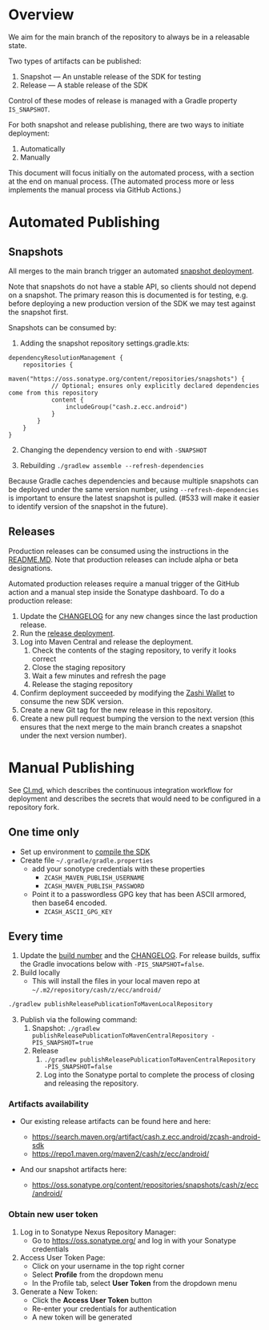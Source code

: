 # Overview
We aim for the main branch of the repository to always be in a releasable state.

Two types of artifacts can be published:
1. Snapshot — An unstable release of the SDK for testing
1. Release — A stable release of the SDK

Control of these modes of release is managed with a Gradle property `IS_SNAPSHOT`.

For both snapshot and release publishing, there are two ways to initiate deployment:
1. Automatically
2. Manually

This document will focus initially on the automated process, with a section at the end on manual process.  (The automated process more or less implements the manual process via GitHub Actions.)

# Automated Publishing
## Snapshots
All merges to the main branch trigger an automated [snapshot deployment](https://github.com/zcash/zcash-android-wallet-sdk/actions/workflows/deploy-snapshot.yml).

Note that snapshots do not have a stable API, so clients should not depend on a snapshot.  The primary reason this is documented is for testing, e.g. before deploying a new production version of the SDK we may test against the snapshot first.

Snapshots can be consumed by:

1. Adding the snapshot repository
settings.gradle.kts:
```
dependencyResolutionManagement {
    repositories {
        maven("https://oss.sonatype.org/content/repositories/snapshots") {
            // Optional; ensures only explicitly declared dependencies come from this repository
            content {
                includeGroup("cash.z.ecc.android")
            }
        }
    }
}
```

2. Changing the dependency version to end with `-SNAPSHOT`

3. Rebuilding
`./gradlew assemble --refresh-dependencies`

Because Gradle caches dependencies and because multiple snapshots can be deployed under the same version number, using `--refresh-dependencies` is important to ensure the latest snapshot is pulled.  (#533 will make it easier to identify version of the snapshot in the future).

## Releases
Production releases can be consumed using the instructions in the [README.MD](../README.md).  Note that production releases can include alpha or beta designations.

Automated production releases require a manual trigger of the GitHub action and a manual step inside the Sonatype dashboard.  To do a production release:
1. Update the [CHANGELOG](../CHANGELOG.md) for any new changes since the last production release.
1. Run the [release deployment](https://github.com/zcash/zcash-android-wallet-sdk/actions/workflows/deploy-release.yml).
1. Log into Maven Central and release the deployment.
    1. Check the contents of the staging repository, to verify it looks correct
    1. Close the staging repository
    1. Wait a few minutes and refresh the page
    1. Release the staging repository
1. Confirm deployment succeeded by modifying the [Zashi Wallet](https://github.com/Electric-Coin-Company/zashi-android) to consume the new SDK version.
1. Create a new Git tag for the new release in this repository.
1. Create a new pull request bumping the version to the next version (this ensures that the next merge to the main branch creates a snapshot under the next version number).

# Manual Publishing
See [CI.md](CI.md), which describes the continuous integration workflow for deployment and describes the secrets that 
would need to be configured in a repository fork.

## One time only
* Set up environment to [compile the SDK](https://github.com/zcash/zcash-android-wallet-sdk/#compiling-sources)
* Create file `~/.gradle/gradle.properties`
  * add your sonotype credentials with these properties
      * `ZCASH_MAVEN_PUBLISH_USERNAME`
      * `ZCASH_MAVEN_PUBLISH_PASSWORD`
  * Point it to a passwordless GPG key that has been ASCII armored, then base64 encoded.
     * `ZCASH_ASCII_GPG_KEY`

## Every time
1. Update the [build number](https://github.com/zcash/zcash-android-wallet-sdk/blob/main/gradle.properties) and the [CHANGELOG](../CHANGELOG.md).  For release builds, suffix the Gradle invocations below with `-PIS_SNAPSHOT=false`.
3. Build locally
    * This will install the files in your local maven repo at `~/.m2/repository/cash/z/ecc/android/`
```zsh
./gradlew publishReleasePublicationToMavenLocalRepository
```
3. Publish via the following command:
    1. Snapshot: `./gradlew publishReleasePublicationToMavenCentralRepository -PIS_SNAPSHOT=true`
    2. Release
        1. `./gradlew publishReleasePublicationToMavenCentralRepository -PIS_SNAPSHOT=false`
        2. Log into the Sonatype portal to complete the process of closing and releasing the repository.

### Artifacts availability 
- Our existing release artifacts can be found here and here:
   - https://search.maven.org/artifact/cash.z.ecc.android/zcash-android-sdk
   - https://repo1.maven.org/maven2/cash/z/ecc/android/

- And our snapshot artifacts here:
   - https://oss.sonatype.org/content/repositories/snapshots/cash/z/ecc/android/

### Obtain new user token
1. Log in to Sonatype Nexus Repository Manager:
   - Go to https://oss.sonatype.org/ and log in with your Sonatype credentials
1. Access User Token Page:
   - Click on your username in the top right corner
   - Select **Profile** from the dropdown menu
   - In the Profile tab, select **User Token** from the dropdown menu
1. Generate a New Token:
   - Click the **Access User Token** button
   - Re-enter your credentials for authentication
   - A new token will be generated
